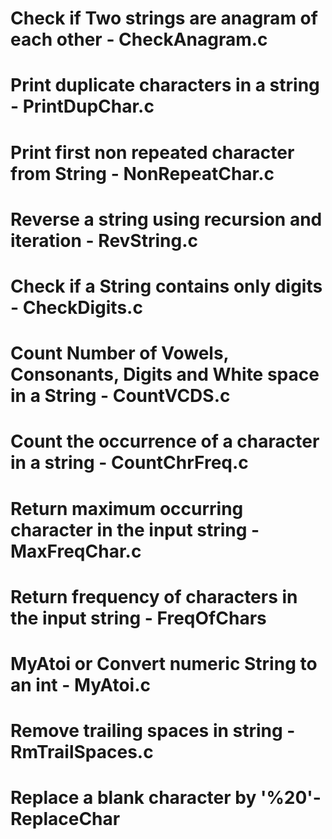 # Check if Two strings are anagram of each other - CheckAnagram.c
# Print duplicate characters in a string - PrintDupChar.c
# Print first non repeated character from String - NonRepeatChar.c
# Reverse a string using recursion and iteration - RevString.c
# Check if a String contains only digits - CheckDigits.c
# Count Number of Vowels, Consonants, Digits and White space in a String - CountVCDS.c
# Count the occurrence of a character in a string - CountChrFreq.c
# Return maximum occurring character in the input string - MaxFreqChar.c
# Return frequency of characters in the input string - FreqOfChars
# MyAtoi or Convert numeric String to an int - MyAtoi.c
# Remove trailing spaces in string - RmTrailSpaces.c
# Replace a blank character by '%20'- ReplaceChar
